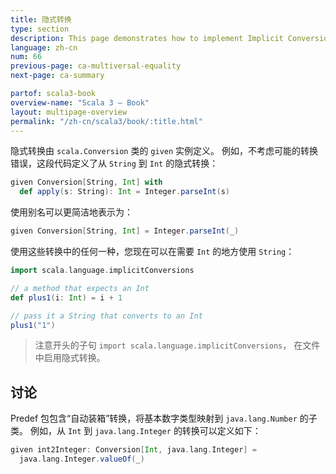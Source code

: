 ```yaml
---
title: 隐式转换
type: section
description: This page demonstrates how to implement Implicit Conversions in Scala 3.
language: zh-cn
num: 66
previous-page: ca-multiversal-equality
next-page: ca-summary

partof: scala3-book
overview-name: "Scala 3 — Book"
layout: multipage-overview
permalink: "/zh-cn/scala3/book/:title.html"
---
```


隐式转换由 `scala.Conversion` 类的 `given` 实例定义。
例如，不考虑可能的转换错误，这段代码定义了从 `String` 到 `Int` 的隐式转换：

```scala
given Conversion[String, Int] with
  def apply(s: String): Int = Integer.parseInt(s)
```

使用别名可以更简洁地表示为：

```scala
given Conversion[String, Int] = Integer.parseInt(_)
```

使用这些转换中的任何一种，您现在可以在需要 `Int` 的地方使用 `String`：

```scala
import scala.language.implicitConversions

// a method that expects an Int
def plus1(i: Int) = i + 1

// pass it a String that converts to an Int
plus1("1")
```

> 注意开头的子句 `import scala.language.implicitConversions`，
> 在文件中启用隐式转换。

## 讨论

Predef 包包含“自动装箱”转换，将基本数字类型映射到 `java.lang.Number` 的子类。
例如，从 `Int` 到 `java.lang.Integer` 的转换可以定义如下： 

```scala
given int2Integer: Conversion[Int, java.lang.Integer] =
  java.lang.Integer.valueOf(_)
```
